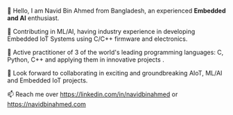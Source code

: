 👋 Hello, I am Navid Bin Ahmed from Bangladesh, an experienced **Embedded and AI** enthusiast.

👀 Contributing in ML/AI, having industry experience in developing Embedded IoT Systems using C/C++ firmware and electronics.

🌱 Active practitioner of 3 of the world's leading programming languages: C, Python, C++ and applying them in innovative projects .

💞️ Look forward to collaborating in exciting and groundbreaking AIoT, ML/AI and Embedded IoT projects.

📫 Reach me over https://linkedin.com/in/navidbinahmed or https://navidbinahmed.com
